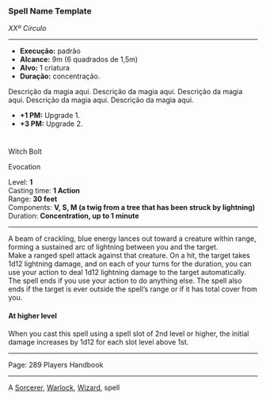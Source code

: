### Spell Name Template
*XXº Círculo*
___
- **Execução:** padrão
- **Alcance:** 9m (6 quadrados de 1,5m)
- **Alvo:** 1 criatura
- **Duração:** concentração.

Descrição da magia aqui. Descrição da magia aqui. Descrição da magia aqui. Descrição da magia aqui. Descrição da magia aqui.

- **+1 PM:** Upgrade 1.
- **+3 PM:** Upgrade 2.
#   
Witch Bolt

Evocation

Level: **1**  
Casting time: **1 Action**  
Range: **30 feet**  
Components: **V, S, M (a twig from a tree that has been struck by lightning)**  
Duration: **Concentration, up to 1 minute**  

---

A beam of crackling, blue energy lances out toward a creature within range, forming a sustained arc of lightning between you and the target.  
Make a ranged spell attack against that creature. On a hit, the target takes 1d12 lightning damage, and on each of your turns for the duration, you can use your action to deal 1d12 lightning damage to the target automatically. The spell ends if you use your action to do anything else. The spell also ends if the target is ever outside the spell’s range or if it has total cover from you.

#### At higher level

When you cast this spell using a spell slot of 2nd level or higher, the initial damage increases by 1d12 for each slot level above 1st.

---

Page: 289 Players Handbook

---

A [Sorcerer](https://www.dnd-spells.com/spells/class/Sorcerer), [Warlock](https://www.dnd-spells.com/spells/class/Warlock), [Wizard](https://www.dnd-spells.com/spells/class/Wizard), spell